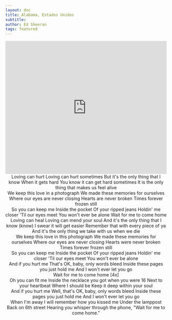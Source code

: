```yaml
---
layout: doc
title: Alabama, Estados Unidos 
subtitle: 
author: Ed Sheeran
tags: featured
---
```


<iframe width="100%" height="415" src="https://www.youtube.com/embed/nSDgHBxUbVQ" frameborder="0" allow="autoplay; encrypted-media" allowfullscreen></iframe>


<center>Loving can hurt
Loving can hurt sometimes
But it's the only thing that I know
When it gets hard
You know it can get hard sometimes
It is the only thing that makes us feel alive</center>

<center>We keep this love in a photograph
We made these memories for ourselves
Where our eyes are never closing
Hearts are never broken
Times forever frozen still
</center>

<center>So you can keep me
Inside the pocket
Of your ripped jeans
Holdin' me closer
'Til our eyes meet
You won't ever be alone
Wait for me to come home</center>

<center>Loving can heal
Loving can mend your soul
And it's the only thing that I know (know)
I swear it will get easier
Remember that with every piece of ya
And it's the only thing we take with us when we die</center>

<center>We keep this love in this photograph
We made these memories for ourselves
Where our eyes are never closing
Hearts were never broken
Times forever frozen still</center>

<center>So you can keep me
Inside the pocket
Of your ripped jeans
Holdin' me closer
'Til our eyes meet
You won't ever be alone</center>

<center>And if you hurt me
That's OK, baby, only words bleed
Inside these pages you just hold me
And I won't ever let you go</center>

<center>Wait for me to come home [4x]</center>

<center>Oh you can fit me
Inside the necklace you got when you were 16
Next to your heartbeat
Where I should be
Keep it deep within your soul</center>

<center>And if you hurt me
Well, that's OK, baby, only words bleed
Inside these pages you just hold me
And I won't ever let you go</center>
<center>When I'm away
I will remember how you kissed me
Under the lamppost
Back on 6th street
Hearing you whisper through the phone,
"Wait for me to come home."</center>
<center></center>
<center></center>
<center></center>





